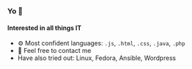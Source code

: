 ### Yo 👋

#### Interested in all things IT

- ⚙️ Most confident languages: `.js`, `.html`, `.css`, `.java`, `.php`
- 💬 Feel free to contact me
- Have also tried out: Linux, Fedora, Ansible, Wordpress
